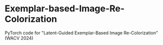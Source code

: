 # Exemplar-based-Image-Re-Colorization
PyTorch code for "Latent-Guided Exemplar-Based Image Re-Colorization" (WACV 2024)
